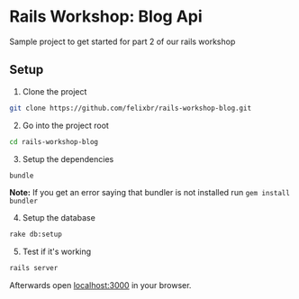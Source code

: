 # Rails Workshop: Blog Api
Sample project to get started for part 2 of our rails workshop

## Setup

1) Clone the project

  ```bash
  git clone https://github.com/felixbr/rails-workshop-blog.git
  ```

2) Go into the project root

  ```bash
  cd rails-workshop-blog
  ```

3) Setup the dependencies

  ```bash
  bundle
  ```

**Note:** If you get an error saying that bundler is not installed run
`gem install bundler`

4) Setup the database

  ```bash
  rake db:setup
  ```

5) Test if it's working

  ```bash
  rails server
  ```

  Afterwards open [localhost:3000](http://localhost:3000) in your browser.